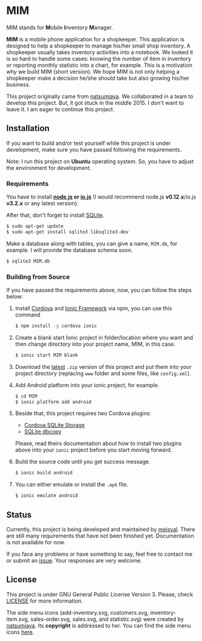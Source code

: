 # MIM

MIM stands for **M**obile **I**nventory **M**anager.

**MIM** is a mobile phone application for a shopkeeper. This application is
designed to help a shopkeeper to manage his/her small shop inventory. A shopkeeper
usually takes inventory activities into a notebook. We looked it is so hard to
handle some cases: knowing the number of item in inventory or reporting monthly
statistic into a chart, for example. This is a motivation why we build MIM
(short version). We hope MIM is not only helping a shopkeeper make a decision
he/she should take but also growing his/her business.

This project originally came from [natsumiaya][natsumiaya]. We collaborated in a
team to develop this project. But, it got stuck in the middle 2015. I don't want
to leave it. I am eager to continue this project.

## Installation

If you want to build and/or test yourself while this project is under development,
make sure you have passed following the requirements.

Note: I run this project on **Ubuntu** operating system. So, you have to adjust
the environment for development.

### Requirements

You have to install **[node.js][nodejs] or [io.js][iojs]** (I would recommend
  node.js **v0.12.x**/io.js **v3.2.x** or any latest version).

After that, don't forget to install [SQLite][sqlite].

```bash
$ sudo apt-get update
$ sudo apt-get install sqlite3 libsqlite3-dev
```

Make a database along with tables, you can give a name, `MIM.db`, for example. I
will provide the database schema soon.

```bash
$ sqlite3 MIM.db
```

### Building from Source

If you have passed the requirements above, now, you can follow the steps below:

1. Install [Cordova][cordova] and [Ionic Framework][ionic] via npm, you can use
   this command

   ```bash
   $ npm install -g cordova ionic
   ```

2. Create a blank start Ionic project in folder/location where you want and then
   change directory into your project name, MIM,
   in this case.

   ```bash
   $ ionic start MIM blank
   ```

3. Download the [latest][download] `.zip` version of this project and put them
   into your project directory (replacing `www`
   folder and some files, like `config.xml`).
4. Add Android platform into your ionic project, for example.

   ```bash
   $ cd MIM
   $ ionic platform add android
   ```

5. Beside that, this project requires two Cordova plugins:
   - [Cordova SQLite Storage][sqlite-storage]
   - [SQLite dbcopy][sqlite-dbcopy]

   Please, read theirs documentation about how to install two plugins above into
   your `ionic` project before you start moving forward.

6. Build the source code until you get success message.

   ```bash
   $ ionic build android
   ```

7. You can either emulate or install the `.apk` file.

   ```bash
   $ ionic emulate android
   ```

## Status

Currently, this project is being developed and maintained by [meisyal][meisyal].
There are still many requirements that have not been finished yet. Documentation
is not available for now.

If you face any problems or have something to say, feel free to contact me or
submit an [issue][issue]. Your responses are very welcome.

## License

This project is under GNU General Public License Version 3. Please, check
[LICENSE][license] for more information.

The side menu icons (add-inventory.svg, customers.svg, inventory-item.svg,
sales-order.svg, sales.svg, and statistic.svg) were created by
[natsumiaya][natsumiaya]. Its **copyright** is addressed to her. You can find
the side menu icons [here][sidemenu-icon].

[natsumiaya]: https://github.com/natsumiaya
[nodejs]: https://nodejs.org/
[iojs]: https://iojs.org/
[sqlite]: http://sqlite.org/
[sqlite-storage]:  https://github.com/litehelpers/Cordova-sqlite-storage
[sqlite-dbcopy]: https://github.com/an-rahulpandey/cordova-plugin-dbcopy
[cordova]: https://cordova.apache.org/
[ionic]: http://ionicframework.com/
[download]: https://github.com/meisyal/MIM/archive/master.zip
[meisyal]: https://github.com/meisyal
[issue]: https://github.com/meisyal/MIM/issues
[license]: https://github.com/meisyal/MIM/blob/master/LICENSE
[sidemenu-icon]: https://github.com/meisyal/MIM/tree/master/www/img
